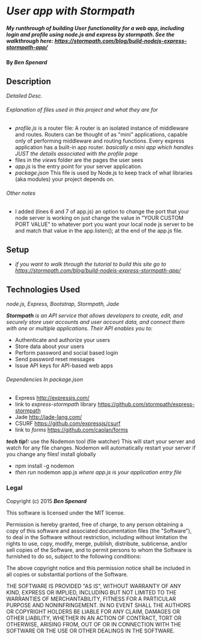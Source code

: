 # _User app with Stormpath_

##### _My runthrough of building User functionality for a web app, including login and profile using node.js and express by stormpath. See the walkthrough here: https://stormpath.com/blog/build-nodejs-express-stormpath-app/_

#### By _**Ben Spenard**_

## Description

_Detailed Desc._
###### Explanation of files used in this project and what they are for
* _profile.js_ is a router file: A router is an isolated instance of middleware and routes.
Routers can be thought of as "mini" applications, capable only
of performing middleware and routing functions. Every express
application has a built-in app router. _basically a mini app which handles JUST the details associated with the profile page_
* files in the _views_ folder are the pages the user sees
* _app.js_ is the entry point for your server application.
* _package.json_ This file is used by Node.js to keep track of what libraries (aka modules) your project depends on.

###### Other notes
* I added (lines 6 and 7 of app.js) an option to change the port that your node server is working on just change the value in "YOUR CUSTOM PORT VALUE" to whatever port you want your local node js server to be and match that value in the app.listen(); at the end of the app.js file.

## Setup
* _if you want to walk through the tutorial to build this site go to https://stormpath.com/blog/build-nodejs-express-stormpath-app/_


## Technologies Used

_node.js, Express, Bootstrap, Stormpath, Jade_

_**Stormpath** is an API service that allows developers to create, edit, and securely store user accounts and user account data, and connect them with one or multiple applications. Their API enables you to:_

* Authenticate and authorize your users
* Store data about your users
* Perform password and social based login
* Send password reset messages
* Issue API keys for API-based web apps

###### Dependencies In package.json

* Express http://expressjs.com/
* link to _express-stormpath_ library https://github.com/stormpath/express-stormpath
* Jade http://jade-lang.com/
* CSURF https://github.com/expressjs/csurf
* link to _forms_ https://github.com/caolan/forms

_**tech tip!:**_ use the Nodemon tool (file watcher) This will start your server and watch for any file changes. Nodemon will automatically restart your server if you change any files!
install globally
* npm install -g nodemon
* _then run_ nodemon app.js _where app.js is your application entry file_


### Legal

Copyright (c) 2015 **_Ben Spenard_**

This software is licensed under the MIT license.

Permission is hereby granted, free of charge, to any person obtaining a copy
of this software and associated documentation files (the "Software"), to deal
in the Software without restriction, including without limitation the rights
to use, copy, modify, merge, publish, distribute, sublicense, and/or sell
copies of the Software, and to permit persons to whom the Software is
furnished to do so, subject to the following conditions:

The above copyright notice and this permission notice shall be included in
all copies or substantial portions of the Software.

THE SOFTWARE IS PROVIDED "AS IS", WITHOUT WARRANTY OF ANY KIND, EXPRESS OR
IMPLIED, INCLUDING BUT NOT LIMITED TO THE WARRANTIES OF MERCHANTABILITY,
FITNESS FOR A PARTICULAR PURPOSE AND NONINFRINGEMENT. IN NO EVENT SHALL THE
AUTHORS OR COPYRIGHT HOLDERS BE LIABLE FOR ANY CLAIM, DAMAGES OR OTHER
LIABILITY, WHETHER IN AN ACTION OF CONTRACT, TORT OR OTHERWISE, ARISING FROM,
OUT OF OR IN CONNECTION WITH THE SOFTWARE OR THE USE OR OTHER DEALINGS IN
THE SOFTWARE.
